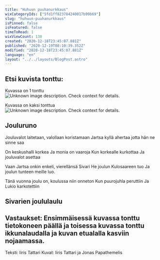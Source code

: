 ```yaml
---
title: "Huhuun puuhanurkkaus"
wixCategoryIds: ["5fd1ff823784240017b99b69"]
slug: "huhuun-puuhanurkkaus"
isPinned: false
isFeatured: false
timeToRead: 1
wixViewCount: 130
created: "2020-12-18T23:45:07.881Z"
published: "2020-12-19T08:10:39.352Z"
modified: "2020-12-18T23:45:07.881Z"
language: "en"
layout: "../../layouts/BlogPost.astro"
---
```

## **Etsi kuvista tonttu:**

Kuvassa on 1 tonttu
![Unknown image description. Check context for details.](https://static.wixstatic.com/media/18093e_fd7b66334663421995dfe664f0a0c41d~mv2.jpg)


Kuvassa on kaksi tonttua
![Unknown image description. Check context for details.](https://static.wixstatic.com/media/18093e_dd1d5464c1ae4364ae1ce57cd19103ea~mv2.jpg)

## Jouluruno

Jouluvalot laitetaan,
valollaan koristamaan
Jartsa kyllä ahertaa
jotta hän ne sinne saa

On keskushalli korkea
Ja monia on vaaroja
Kun korkealle kurkottaa
Ja jouluvalot asettaa

Vaan Jartsa onkin enkeli,
vierellänsä Sivari
He joulun Kulosaareen tuo
Ja joulun tunteen meille luo.


Tänä vuonna joulu on, 
koulussa niin onneton
Kun puurojuhla peruttiin
Ja Lukio karkotettiin


## Sivarien joululaulu


Vastaukset: Ensimmäisessä kuvassa tonttu tietokoneen päällä ja toisessa kuvassa tonttu ikkunalaudalla ja kuvan etualalla kasviin nojaamassa.
---
Teksti: Iiris Tattari
Kuvat: Iiris Tattari ja Jonas Papathemelis

